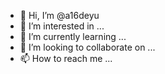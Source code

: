 - 👋 Hi, I’m @a16deyu
- 👀 I’m interested in ...
- 🌱 I’m currently learning ...
- 💞️ I’m looking to collaborate on ...
- 📫 How to reach me ...

<!---
a16deyu/a16deyu is a ✨ special ✨ repository because its `README.md` (this file) appears on your GitHub profile.
You can click the Preview link to take a look at your changes.
--->
